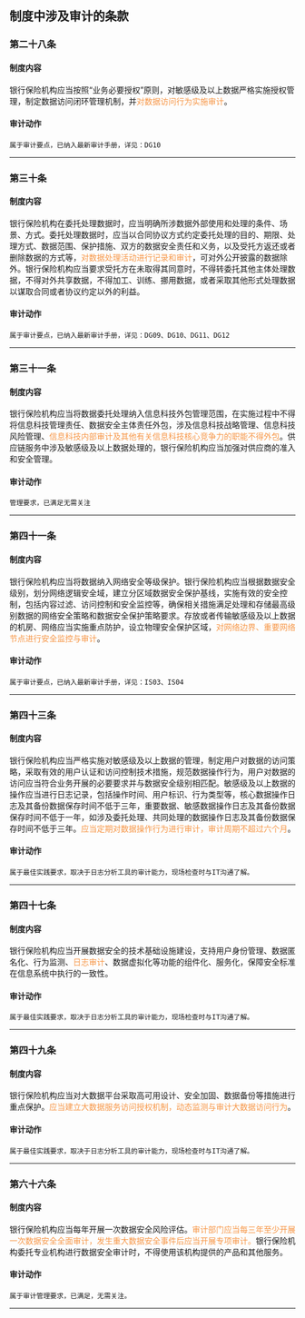 ## 制度中涉及审计的条款


### 第二十八条
#### 制度内容
银行保险机构应当按照“业务必要授权”原则，对敏感级及以上数据严格实施授权管理，制定数据访问闭环管理机制，并<font color="#f79646">对数据访问行为实施审计</font>。
#### 审计动作
	属于审计要点，已纳入最新审计手册，详见：DG10

---

### 第三十条
#### 制度内容
银行保险机构在委托处理数据时，应当明确所涉数据外部使用和处理的条件、场景、方式。委托处理数据时，应当以合同协议方式约定委托处理的目的、期限、处理方式、数据范围、保护措施、双方的数据安全责任和义务，以及受托方返还或者删除数据的方式等，<font color="#f79646">对数据处理活动进行记录和审计</font>，可对外公开披露的数据除外。银行保险机构应当要求受托方在未取得其同意时，不得转委托其他主体处理数据，不得对外共享数据，不得加工、训练、挪用数据，或者采取其他形式处理数据以谋取合同或者协议约定以外的利益。
#### 审计动作
	属于审计要点，已纳入最新审计手册，详见：DG09、DG10、DG11、DG12

---

### 第三十一条
#### 制度内容
银行保险机构应当将数据委托处理纳入信息科技外包管理范围，在实施过程中不得将信息科技管理责任、数据安全主体责任外包，涉及信息科技战略管理、信息科技风险管理、<font color="#f79646">信息科技内部审计及其他有关信息科技核心竞争力的职能不得外包</font>。供应链服务中涉及敏感级及以上数据处理的，银行保险机构应当加强对供应商的准入和安全管理。
#### 审计动作
	管理要求，已满足无需关注

---

### 第四十一条
#### 制度内容
银行保险机构应当将数据纳入网络安全等级保护。银行保险机构应当根据数据安全级别，划分网络逻辑安全域，建立分区域数据安全保护基线，实施有效的安全控制，包括内容过滤、访问控制和安全监控等，确保相关措施满足处理和存储最高级别数据的网络安全策略和数据安全保护策略要求。存放或者传输敏感级及以上数据的机房、网络应当实施重点防护，设立物理安全保护区域，<font color="#f79646">对网络边界、重要网络节点进行安全监控与审计</font>。
#### 审计动作
	属于审计要点，已纳入最新审计手册，详见：IS03、IS04

---

### 第四十三条
#### 制度内容
银行保险机构应当严格实施对敏感级及以上数据的管理，制定用户对数据的访问策略，采取有效的用户认证和访问控制技术措施，规范数据操作行为，用户对数据的访问应当符合业务开展的必要要求并与数据安全级别相匹配。敏感级及以上数据的操作应当进行日志记录，包括操作时间、用户标识、行为类型等，核心数据操作日志及其备份数据保存时间不低于三年，重要数据、敏感数据操作日志及其备份数据保存时间不低于一年，如涉及委托处理、共同处理的数据操作日志及其备份数据保存时间不低于三年。<font color="#f79646">应当定期对数据操作行为进行审计，审计周期不超过六个月</font>。
#### 审计动作
	属于最佳实践要求，取决于日志分析工具的审计能力，现场检查时与IT沟通了解。

---

### 第四十七条
#### 制度内容
银行保险机构应当开展数据安全的技术基础设施建设，支持用户身份管理、数据匿名化、行为监测、<font color="#f79646">日志审计</font>、数据虚拟化等功能的组件化、服务化，保障安全标准在信息系统中执行的一致性。
#### 审计动作
	属于最佳实践要求，取决于日志分析工具的审计能力，现场检查时与IT沟通了解。

---

### 第四十九条
#### 制度内容
银行保险机构应当对大数据平台采取高可用设计、安全加固、数据备份等措施进行重点保护。<font color="#f79646">应当建立大数据服务访问授权机制，动态监测与审计大数据访问行为</font>。
#### 审计动作
	属于最佳实践要求，取决于日志分析工具的审计能力，现场检查时与IT沟通了解。

---

### 第六十六条
#### 制度内容
银行保险机构应当每年开展一次数据安全风险评估。<font color="#f79646">审计部门应当每三年至少开展一次数据安全全面审计，发生重大数据安全事件后应当开展专项审计。</font>银行保险机构委托专业机构进行数据安全审计时，不得使用该机构提供的产品和其他服务。
#### 审计动作
	属于审计管理要求，已满足，无需关注。

---
